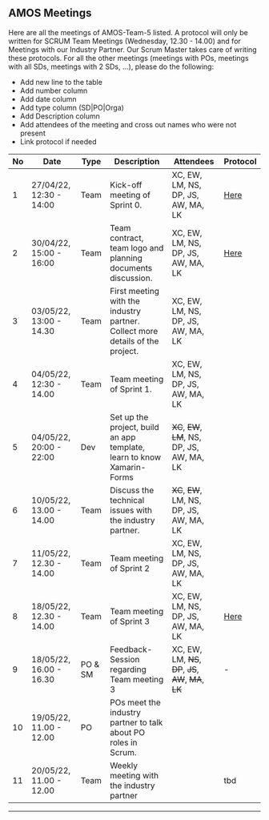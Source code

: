 ﻿## AMOS Meetings

Here are all the meetings of AMOS-Team-5 listed. A protocol will only be written for SCRUM Team Meetings (Wednesday, 12.30 - 14.00) and for Meetings with our Industry Partner. Our Scrum Master takes care of writing these protocols. 
For all the other meetings (meetings with POs, meetings with all SDs, meetings with 2 SDs, ...), please do the following: 
- Add new line to the table
- Add number column
- Add date column
- Add type column (SD|PO|Orga)
- Add Description column
- Add attendees of the meeting and cross out names who were not present
- Link protocol if needed



|No |Date |Type|Description |Attendees |Protocol |
|---|-----|----|------------|----------|---------|
|1|27/04/22, 12:30 - 14:00|Team|Kick-off meeting of Sprint 0. |XC, EW, LM, NS, DP, JS, AW, MA, LK|[Here](https://github.com/amosproj/amos2022ss05-find-my-hearing-aid/blob/main/project-management/Meeting-protocols/AMOS_team_meeting_01_27042022.docx)|
|2|30/04/22, 15:00 - 16:00|Team|Team contract, team logo and planning documents discussion.  |XC, EW, LM, NS, DP, JS, AW, MA, LK|[Here](https://github.com/amosproj/amos2022ss05-find-my-hearing-aid/blob/main/project-management/Meeting-protocols/AMOS_team_meeting_02_30042022.docx)|
|3|03/05/22, 13:00 - 14.30|Team|First meeting with the industry partner. Collect more details of the project.|XC, EW, LM, NS, DP, JS, AW, MA, LK|
|4|04/05/22, 12:30 - 14.00|Team|Team meeting of Sprint 1.|XC, EW, LM, NS, DP, JS, AW, MA, LK|
|5|04/05/22, 20:00 - 22:00|Dev|Set up the project, build an app template, learn to know Xamarin-Forms   |~~XC~~, ~~EW~~, ~~LM~~, NS, DP, JS, AW, MA, LK|
|6|10/05/22, 13.00 - 14.00|Team|Discuss the technical issues with the industry partner. |~~XC~~, ~~EW~~, LM, NS, DP, JS, AW, MA, LK|
|7|11/05/22, 12.30 - 14.00|Team|Team meeting of Sprint 2|XC, EW, LM, NS, DP, JS, AW, MA, LK||
|8|18/05/22, 12.30 - 14.00|Team|Team meeting of Sprint 3|XC, EW, LM, NS, DP, JS, AW, MA, LK|[Here](https://github.com/amosproj/amos2022ss05-find-my-hearing-aid/blob/main/project-management/Meeting-protocols/AMOS_team_meeting_18052022.md)|
|9|18/05/22, 16.00 - 16.30|PO & SM|Feedback-Session regarding Team meeting 3|XC, EW, LM, ~~NS~~, ~~DP~~, ~~JS~~, ~~AW~~, ~~MA~~, ~~LK~~|-|
|10|19/05/22, 11.00 - 12.00|PO|POs meet the industry partner to talk about PO roles in Scrum. |||
|11|20/05/22, 11.00 - 12.00|Team|Weekly meeting with the industry partner||tbd|


_______________________
